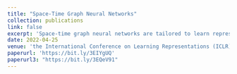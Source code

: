 ```yaml
---
title: "Space-Time Graph Neural Networks"
collection: publications
link: false
excerpt: 'Space-time graph neural networks are tailored to learn representations from time-varying graph data that are defined over a joint space-time domain. In this paper, we introduce a new notion of convolutions that led to introducing this new vartiation of GNNs and prove its stability to domain deformations.'
date: 2022-04-25
venue: 'the International Conference on Learning Representations (ICLR)'
paperurl: 'https://bit.ly/3EIYgUQ'
paperurl3: "https://bit.ly/3EQeV91"
---
```

